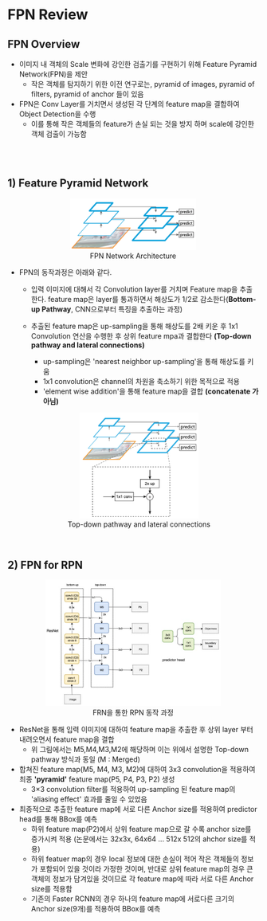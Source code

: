 # FPN Review

## FPN Overview
- 이미지 내 객체의 Scale 변화에 강인한 검출기를 구현하기 위해 Feature Pyramid Network(FPN)을 제안
  - 작은 객체를 탐지하기 위한 이전 연구로는, pyramid of images, pyramid of filters, pyramid of anchor 들이 있음
- FPN은 Conv Layer를 거치면서 생성된 각 단계의 feature map을 결합하여 Object Detection을 수행
  - 이를 통해 작은 객체들의 feature가 손실 되는 것을 방지 하며 scale에 강인한 객체 검출이 가능함

<br><br>

## 1) Feature Pyramid Network
<p align="center"><img width="50%" src="images/fpn_network.png" /><br>FPN Network Architecture</p>

- FPN의 동작과정은 아래와 같다.
  - 입력 이미지에 대해서 각 Convolution layer를 거치며 Feature map을 추출한다. feature map은 layer를 통과하면서 해상도가 1/2로 감소한다(**Bottom-up Pathway**, CNN으로부터 특징을 추출하는 과정)
  
  - 추출된 feature map은 up-sampling을 통해 해상도를 2배 키운 후 1x1 Convolution 연산을 수행한 후 상위 feature mpa과 결합한다 **(Top-down pathway and lateral connections)**
    - up-sampling은 'nearest neighbor up-sampling'을 통해 해상도를 키움
    -   1x1 convolution은 channel의 차원을 축소하기 위한 목적으로 적용
    - 'element wise addition'을 통해 feature map을 결합 **(concatenate 가 아님)**

  <p align="center"><img width="50%" src="images/block.png" /><br>Top-down pathway and lateral connections</p>

<br>

## 2) FPN for RPN
<p align="center"><img width="70%" src="images/rpn_fpn.png" /><br>FRN을 통한 RPN 동작 과정</p>

- ResNet을 통해 입력 이미지에 대하여 feature map을 추출한 후 상위 layer 부터 내려오면서 feature map을 결합
  - 위 그림에서는 M5,M4,M3,M2에 해당하며 이는 위에서 설명한 Top-down pathway 방식과 동일 (M : Merged)
- 합쳐진 feature map(M5, M4, M3, M2)에 대하여 3x3 convolution을 적용하여 최종 **'pyramid'** feature map(P5, P4, P3, P2) 생성 
  - 3×3 convolution filter를 적용하여 up-sampling 된 feature map의 'aliasing effect' 효과를 줄일 수 있었음
- 최종적으로 추출한 feature map에 서로 다른 Anchor size를 적용하여 predictor head를 통해 BBox를 예측
  - 하위 feature map(P2)에서 상위 feature map으로 갈 수록 anchor size를 증가시켜 적용 (논문에서는 32x3x, 64x64 ... 512x 512의 ahchor size를 적용)
  - 하위 featuer map의 경우 local 정보에 대한 손실이 적어 작은 객체들의 정보가 포함되어 있을 것이라 가정한 것이며, 반대로 상위 feature map의 경우 큰 객체의 정보가 담겨있을 것이므로 각 feature map에 따라 서로 다른 Anchor size를 적용함
  - 기존의 Faster RCNN의 경우 하나의 feature map에 서로다른 크기의 Anchor size(9개)를 적용하여 BBox를 예측
